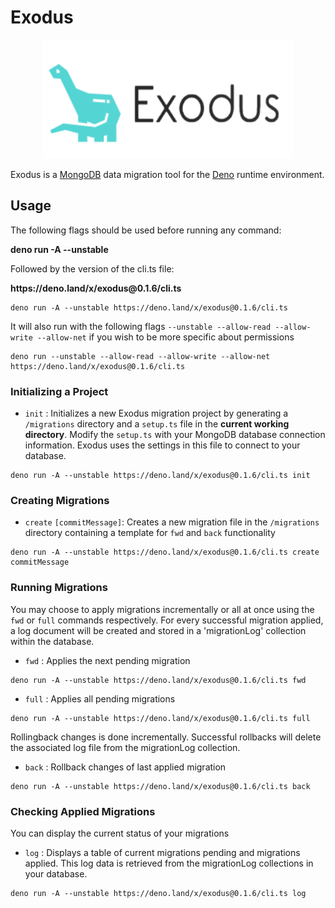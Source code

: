 # Exodus
<p align="center"><img src="exodus-logo.png" alt="Exodus logo" width="400" height="190"></p>

Exodus is a [MongoDB](https://www.mongodb.com/) data migration tool for the [Deno](https://deno.land) runtime environment.

## Usage
The following flags should be used before running any command:
<p><strong>deno run -A --unstable</strong></p>
Followed by the version of the cli.ts file:

<p><strong>https://deno.land/x/exodus@0.1.6/cli.ts</strong></p>

```shell
deno run -A --unstable https://deno.land/x/exodus@0.1.6/cli.ts
```
It will also run with the following flags `--unstable --allow-read --allow-write --allow-net` if you wish to be more specific about permissions

```shell
deno run --unstable --allow-read --allow-write --allow-net https://deno.land/x/exodus@0.1.6/cli.ts
```


### Initializing a Project
- `init` : Initializes a new Exodus migration project by generating a `/migrations` directory and a `setup.ts` file in the <b>current working directory</b>. Modify the `setup.ts` with your MongoDB database connection information. Exodus uses the settings in this file to connect to your database.
```shell
deno run -A --unstable https://deno.land/x/exodus@0.1.6/cli.ts init
```

### Creating Migrations

- `create` `[commitMessage]`: Creates a new migration file in the `/migrations` directory containing a template for `fwd` and `back` functionality
```shell
deno run -A --unstable https://deno.land/x/exodus@0.1.6/cli.ts create commitMessage
```
### Running Migrations

You may choose to apply migrations incrementally or all at once using the `fwd` or `full` commands respectively. For every successful migration applied, a log document will be created and stored in a 'migrationLog' collection within the database.

- `fwd` : Applies the next pending migration
```shell
deno run -A --unstable https://deno.land/x/exodus@0.1.6/cli.ts fwd
```
- `full` : Applies all pending migrations
```shell
deno run -A --unstable https://deno.land/x/exodus@0.1.6/cli.ts full
```

Rollingback changes is done incrementally. Successful rollbacks will delete the associated log file from the migrationLog collection.

- `back` : Rollback changes of last applied migration
```shell
deno run -A --unstable https://deno.land/x/exodus@0.1.6/cli.ts back
```



### Checking Applied Migrations

You can display the current status of your migrations

- `log` : Displays a table of current migrations pending and migrations applied. This log data is retrieved from the migrationLog collections in your database.

```shell
deno run -A --unstable https://deno.land/x/exodus@0.1.6/cli.ts log
```
